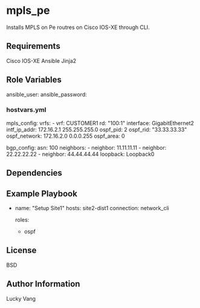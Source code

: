 mpls_pe
=========

Installs MPLS on Pe routres on Cisco IOS-XE through CLI.

Requirements
------------

Cisco IOS-XE
Ansible
Jinja2

Role Variables
--------------

ansible_user:
ansible_password:

### hostvars.yml

mpls_config:
  vrfs:
    - vrf: CUSTOMER1
      rd: "100:1"
      interface: GigabitEthernet2
      intf_ip_addr: 172.16.2.1 255.255.255.0
      ospf_pid: 2
      ospf_rid: "33.33.33.33"
      ospf_network: 172.16.2.0 0.0.0.255
      ospf_area: 0

bgp_config:
  asn: 100
  neighbors:
    - neighbor: 11.11.11.11
    - neighbor: 22.22.22.22
    - neighbor: 44.44.44.44
  loopback: Loopback0


Dependencies
------------


Example Playbook
----------------

- name: "Setup Site1"
  hosts: site2-dist1
  connection: network_cli

  roles:
    - ospf

License
-------

BSD

Author Information
------------------

Lucky Vang
